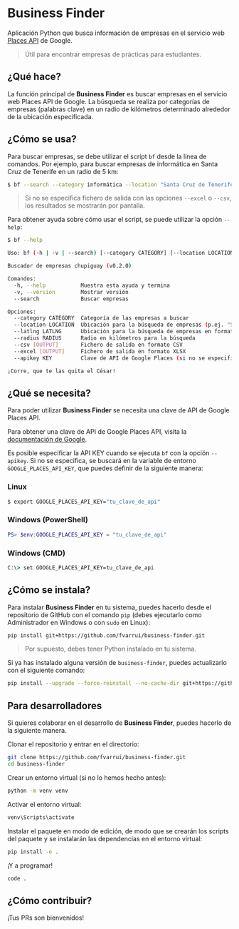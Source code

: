 # Business Finder

Aplicación Python que busca información de empresas en el servicio web [Places API](https://developers.google.com/maps/documentation/places) de Google.

> Útil para encontrar empresas de prácticas para estudiantes.

## ¿Qué hace?

La función principal de **Business Finder** es buscar empresas en el servicio web Places API de Google. La búsqueda se realiza por categorías de empresas (palabras clave) en un radio de kilómetros determinado alrededor de la ubicación especificada.

## ¿Cómo se usa?

Para buscar empresas, se debe utilizar el script `bf` desde la línea de comandos. Por ejemplo, para buscar empresas de informática en Santa Cruz de Tenerife en un radio de 5 km:

```bash
$ bf --search --category informática --location "Santa Cruz de Tenerife" --radius 5
```

> Si no se especifica fichero de salida con las opciones `--excel` o `--csv`, los resultados se mostrarán por pantalla.

Para obtener ayuda sobre cómo usar el script, se puede utilizar la opción `--help`:

```bash
$ bf --help

Uso: bf (-h | -v | --search) [--category CATEGORY] [--location LOCATION] [--latlng LATLNG] [--radius RADIUS] [--csv [OUTPUT]] [--excel [OUTPUT]] [--apikey KEY]

Buscador de empresas chupiguay (v0.2.0)

Comandos:
  -h, --help           Muestra esta ayuda y termina
  -v, --version        Mostrar versión
  --search             Buscar empresas

Opciones:
  --category CATEGORY  Categoría de las empresas a buscar
  --location LOCATION  Ubicación para la búsqueda de empresas (p.ej. "Santa Cruz de Tenerife, España")
  --latlng LATLNG      Ubicación para la búsqueda de empresas en formato "latitud,longitud"
  --radius RADIUS      Radio en kilómetros para la búsqueda
  --csv [OUTPUT]       Fichero de salida en formato CSV
  --excel [OUTPUT]     Fichero de salida en formato XLSX
  --apikey KEY         Clave de API de Google Places (si no se especifica, se buscará en las variables de entorno)

¡Corre, que te las quita el César!
```

## ¿Qué se necesita?

Para poder utilizar **Business Finder** se necesita una clave de API de Google Places API. 

Para obtener una clave de API de Google Places API, visita la [documentación de Google](https://developers.google.com/maps/documentation/places/web-service/get-api-key).

Es posible especificar la API KEY cuando se ejecuta `bf` con la opción `--apikey`. Si no se especifica, se buscará en la variable de entorno `GOOGLE_PLACES_API_KEY`, que puedes definir de la siguiente manera:

### Linux 

```bash
$ export GOOGLE_PLACES_API_KEY="tu_clave_de_api"
```

### Windows (PowerShell)

```powershell
PS> $env:GOOGLE_PLACES_API_KEY = "tu_clave_de_api"
```

### Windows (CMD)

```cmd
C:\> set GOOGLE_PLACES_API_KEY=tu_clave_de_api
```

## ¿Cómo se instala?

Para instalar **Business Finder** en tu sistema, puedes hacerlo desde el repositorio de GitHub con el comando `pip` (debes ejecutarlo como Administrador en Windows o con `sudo` en Linux):

```bash
pip install git+https://github.com/fvarrui/business-finder.git
```

> Por supuesto, debes tener Python instalado en tu sistema.

Si ya has instalado alguna versión de `business-finder`, puedes actualizarlo con el siguiente comando:

```bash
pip install --upgrade --force-reinstall --no-cache-dir git+https://github.com/fvarrui/business-finder.git
```

## Para desarrolladores

Si quieres colaborar en el desarrollo de **Business Finder**, puedes hacerlo de la siguiente manera.

Clonar el repositorio y entrar en el directorio:

```bash
git clone https://github.com/fvarrui/business-finder.git
cd business-finder
```

Crear un entorno virtual (si no lo hemos hecho antes):

```bash
python -m venv venv
```

Activar el entorno virtual:

```bash
venv\Scripts\activate
```

Instalar el paquete en modo de edición, de modo que se crearán los scripts del paquete y se instalarán las dependencias en el entorno virtual:

```bash
pip install -e .
```

¡Y a programar!

```bash
code .
```

## ¿Cómo contribuir?

¡Tus PRs son bienvenidos!